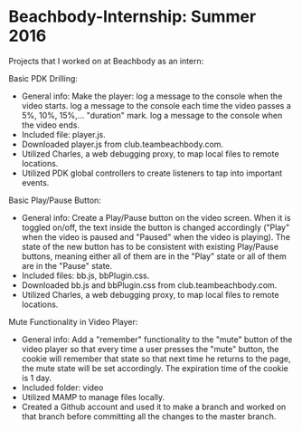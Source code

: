 # Beachbody-Internship: Summer 2016
Projects that I worked on at Beachbody as an intern:

Basic PDK Drilling: 
+ General info: Make the player:
log a message to the console when the video starts. 
log a message to the console each time the video passes a 5%, 10%, 15%,... "duration" mark.
log a message to the console when the video ends.
+ Included file: player.js. 
+ Downloaded player.js from club.teambeachbody.com. 
+ Utilized Charles, a web debugging proxy, to map local files to remote locations. 
+ Utilized PDK global controllers to create listeners to tap into important events.

Basic Play/Pause Button: 
+ General info: Create a Play/Pause button on the video screen. When it is
toggled on/off, the text inside the button is changed accordingly ("Play" when
the video is paused and "Paused" when the video is playing). The state of 
the new button has to be consistent with existing Play/Pause buttons, meaning
either all of them are in the "Play" state or all of them are in
the "Pause" state. 
+ Included files: bb.js, bbPlugin.css.
+ Downloaded bb.js and bbPlugin.css from club.teambeachbody.com.
+ Utilized Charles, a web debugging proxy, to map local files to remote locations.

Mute Functionality in Video Player: 
+ General info: Add a "remember" functionality to the "mute" button of the video player so that
every time a user presses the "mute" button, the cookie will remember that state so that next time
he returns to the page, the mute state will be set accordingly. The expiration
time of the cookie is 1 day. 
+ Included folder: video 
+ Utilized MAMP to manage files locally. 
+ Created a Github account and used it to make a branch and worked on that branch 
before committing all the changes to the master branch. 
